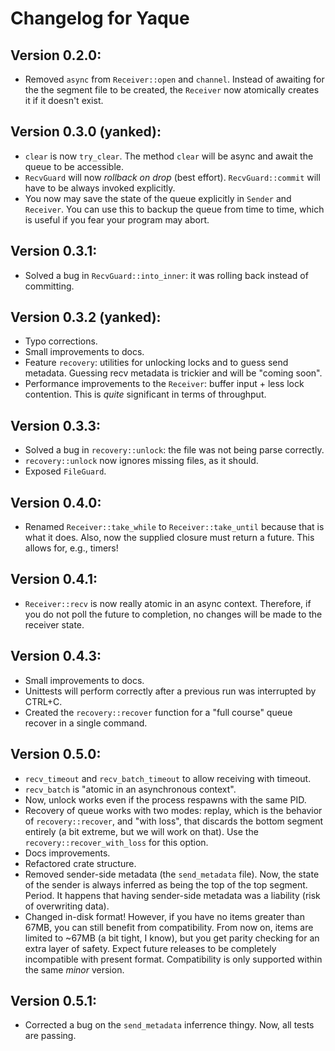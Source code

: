 # Changelog for Yaque

## Version 0.2.0:

* Removed `async` from `Receiver::open` and `channel`. Instead of awaiting for
the the segment file to be created, the `Receiver` now atomically creates it if
it doesn't exist.

## Version 0.3.0 (yanked):

* `clear` is now `try_clear`. The method `clear` will be async and await the
queue to be accessible.
* `RecvGuard` will now *rollback on drop* (best effort). `RecvGuard::commit`
will have to be always invoked explicitly.
* You now may save the state of the queue explicitly in `Sender` and `Receiver`.
You can use this to backup the queue from time to time, which is useful if you
fear your program may abort.

## Version 0.3.1:

* Solved a bug in `RecvGuard::into_inner`: it was rolling back instead of
committing.

## Version 0.3.2 (yanked):

* Typo corrections.
* Small improvements to docs.
* Feature `recovery`: utilities for unlocking locks and to guess send metadata.
Guessing recv metadata is trickier and will be "coming soon".
* Performance improvements to the `Receiver`: buffer input + less lock contention.
This is _quite_ significant in terms of throughput. 

## Version 0.3.3:

* Solved a bug in `recovery::unlock`: the file was not being parse correctly.
* `recovery::unlock` now ignores missing files, as it should.
* Exposed `FileGuard`.

## Version 0.4.0:

* Renamed `Receiver::take_while` to `Receiver::take_until` because that is what 
it does. Also, now the supplied closure must return a future. This allows for,
e.g., timers!

## Version 0.4.1:

* `Receiver::recv` is now really atomic in an async context. Therefore, if you
do not poll the future to completion, no changes will be made to the receiver
state.

## Version 0.4.3:

* Small improvements to docs.
* Unittests will perform correctly after a previous run was interrupted by 
CTRL+C.
* Created the `recovery::recover` function for a "full course" queue recover in
a single command.

## Version 0.5.0:

* `recv_timeout` and `recv_batch_timeout` to allow receiving with timeout.
* `recv_batch` is "atomic in an asynchronous context".
* Now, unlock works even if the process respawns with the same PID.
* Recovery of queue works with two modes: replay, which is the behavior of 
`recovery::recover`, and "with loss", that discards the bottom segment entirely
(a bit extreme, but we will work on that). Use the
`recovery::recover_with_loss` for this option.
* Docs improvements.
* Refactored crate structure.
* Removed sender-side metadata (the `send_metadata` file). Now, the state of the
sender is always inferred as being the top of the top segment. Period. It
happens that having sender-side metadata was a liability (risk of overwriting data).
* Changed in-disk format! However, if you have no items greater than 67MB, you can 
still benefit from compatibility. From now on, items are limited to ~67MB (a bit
tight, I know), but you get parity checking for an extra layer of safety. Expect
future releases to be completely incompatible with present format. Compatibility
is only supported within the same _minor_ version.

## Version 0.5.1:

* Corrected a bug on the `send_metadata` inferrence thingy. Now, all tests are passing.
